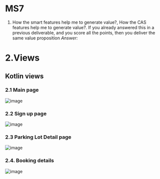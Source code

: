 # MS7
1. How the smart features help me to generate value?, How the CAS 
features help me to generate value?. If you already answered this in a previous
deliverable, and you score all the points, then you deliver the same value 
proposition
*Answer:*


# 2.Views
## Kotlin views
### 2.1 Main page
   ![image](https://github.com/ISIS3510-202320-Team13/Wiki/assets/89409633/cee94d20-0a84-405b-947b-13bdacc3d511)

### 2.2 Sign up page
![image](https://github.com/ISIS3510-202320-Team13/Wiki/assets/89409633/4a26dcfc-7621-4aa3-98ae-63f2da09c4df)

### 2.3 Parking Lot Detail page
![image](https://github.com/ISIS3510-202320-Team13/Wiki/assets/57652524/34c9006b-5e67-4aba-beae-18578abdde3d)

### 2.4. Booking details
![image](https://github.com/ISIS3510-202320-Team13/Wiki/assets/57652524/ff6fd48f-af04-4914-b83c-fb21220144ac)

